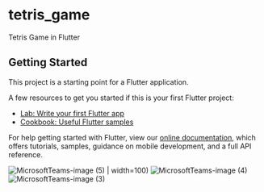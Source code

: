 # tetris_game

Tetris Game in Flutter

## Getting Started

This project is a starting point for a Flutter application.

A few resources to get you started if this is your first Flutter project:

- [Lab: Write your first Flutter app](https://flutter.dev/docs/get-started/codelab)
- [Cookbook: Useful Flutter samples](https://flutter.dev/docs/cookbook)

For help getting started with Flutter, view our
[online documentation](https://flutter.dev/docs), which offers tutorials,
samples, guidance on mobile development, and a full API reference.


![MicrosoftTeams-image (5)](https://user-images.githubusercontent.com/68145747/141448544-c3803bfa-f268-46fe-a7b5-15d0f0f162a6.png) | width=100)
![MicrosoftTeams-image (4)](https://user-images.githubusercontent.com/68145747/141448601-309cd2f6-8915-4e4a-b444-743cee36f67d.png)
![MicrosoftTeams-image (3)](https://user-images.githubusercontent.com/68145747/141448627-7c8df0ff-eb1b-4df7-ab8c-88c0b5f7f2d6.png)

